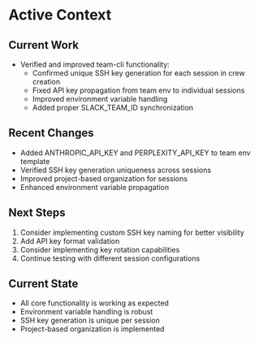 # Active Context

## Current Work
- Verified and improved team-cli functionality:
  - Confirmed unique SSH key generation for each session in crew creation
  - Fixed API key propagation from team env to individual sessions
  - Improved environment variable handling
  - Added proper SLACK_TEAM_ID synchronization

## Recent Changes
- Added ANTHROPIC_API_KEY and PERPLEXITY_API_KEY to team env template
- Verified SSH key generation uniqueness across sessions
- Improved project-based organization for sessions
- Enhanced environment variable propagation

## Next Steps
1. Consider implementing custom SSH key naming for better visibility
2. Add API key format validation
3. Consider implementing key rotation capabilities
4. Continue testing with different session configurations

## Current State
- All core functionality is working as expected
- Environment variable handling is robust
- SSH key generation is unique per session
- Project-based organization is implemented 